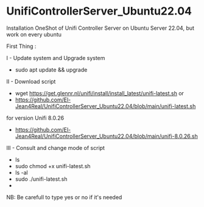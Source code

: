 # UnifiControllerServer_Ubuntu22.04
Installation OneShot of Unifi Controller Server on Ubuntu Server 22.04, but work on every ubuntu

First Thing :

I - Update system and Upgrade system

- sudo apt update && upgrade

II - Download script

- wget https://get.glennr.nl/unifi/install/install_latest/unifi-latest.sh
or
- https://github.com/El-Jean4Real/UnifiControllerServer_Ubuntu22.04/blob/main/unifi-latest.sh

for version Unifi 8.0.26

- https://github.com/El-Jean4Real/UnifiControllerServer_Ubuntu22.04/blob/main/unifi-8.0.26.sh

III - Consult and change mode of script

- ls
- sudo chmod +x unifi-latest.sh
- ls -al
- sudo ./unifi-latest.sh
- 
NB: Be carefull to type yes or no if it's needed
